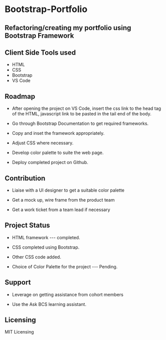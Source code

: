 # Bootstrap-Portfolio
## Refactoring/creating my portfolio using Bootstrap Framework

## Client Side Tools used
- HTML 
- CSS
- Bootstrap
- VS Code

## Roadmap
- After opening the project on VS Code, insert the css link to the head tag of the HTML, javascript link to be pasted in the tail end of the body.

- Go through Bootstrap Documentation to get required frameworks.

- Copy and inset the framework appropriately.

- Adjust CSS where necessary.

- Develop color palette to suite the web page.

- Deploy completed project on Github.

## Contribution
- Liaise with a UI designer to get a suitable color palette

- Get a mock up, wire frame from the product team 

- Get a work ticket from a team lead if necessary

## Project Status
- HTML framework --- completed.

- CSS completed using Bootstrap.

- Other CSS code added.

- Choice of Color Palette for the project --- Pending.

## Support 
- Leverage on getting assistance from cohort members

- Use the Ask BCS learning assistant.

## Licensing 
MIT Licensing 



